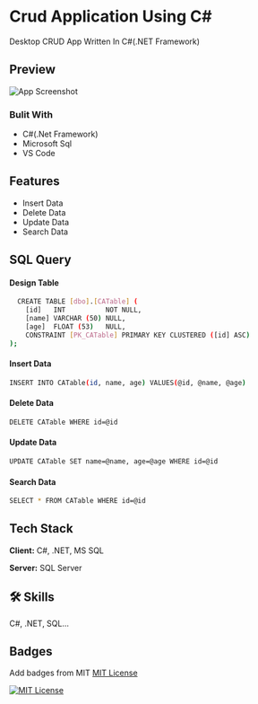 
# Crud Application Using C#

Desktop CRUD App Written In C#(.NET Framework)


## Preview

![App Screenshot](https://via.placeholder.com/468x300?text=App+Screenshot+Here)


### Bulit With
- C#(.Net Framework)
- Microsoft Sql
- VS Code


## Features

- Insert Data
- Delete Data
- Update Data
- Search Data


## SQL Query
#### Design Table
```bash
  CREATE TABLE [dbo].[CATable] (
    [id]   INT          NOT NULL,
    [name] VARCHAR (50) NULL,
    [age]  FLOAT (53)   NULL,
    CONSTRAINT [PK_CATable] PRIMARY KEY CLUSTERED ([id] ASC)
);
```
#### Insert Data
```bash
INSERT INTO CATable(id, name, age) VALUES(@id, @name, @age)
```
#### Delete Data
```bash
DELETE CATable WHERE id=@id
```
#### Update Data
```bash
UPDATE CATable SET name=@name, age=@age WHERE id=@id
```
#### Search Data
```bash
SELECT * FROM CATable WHERE id=@id
```
## Tech Stack

**Client:** C#, .NET, MS SQL

**Server:** SQL Server


## 🛠 Skills
C#, .NET, SQL...


## Badges

Add badges from MIT [MIT License](https://choosealicense.com/licenses/mit/)

[![MIT License](https://img.shields.io/badge/License-MIT-green.svg)](https://github.com/sszobaer/Crud-App-Using-C-.NET/blob/main/LICENSE)

